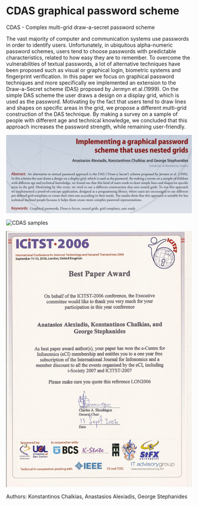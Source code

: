 # CDAS graphical password scheme
CDAS - Complex multi-grid draw-a-secret password scheme

The vast majority of computer and communication systems use passwords in order to identify users. Unfortunately, in ubiquitous alpha-numeric password schemes, users tend to choose passwords with predictable characteristics, related to how easy they are to remember. To overcome the vulnerabilities of textual passwords, a lot of alternative techniques have been proposed such as visual or graphical login, biometric systems and fingerprint verification. In this paper we focus on graphical password techniques and more specifically we implemented an extension to the Draw-a-Secret scheme (DAS) proposed by Jermyn et al.(1999). On the simple DAS scheme the user draws a design on a display grid, which is used as the password. Motivating by the fact that users tend to draw lines and shapes on specific areas in the grid, we propose a different multi-grid construction of the DAS technique. By making a survey on a sample of people with different age and technical knowledge, we concluded that this approach increases the password strength, while remaining user-friendly.

![CDAS Abstract](images/CDAS_abstract.png?raw=true "CDAS abstract")

![CDAS samples](images/samples_passwords.png?raw=true "Sample Passwords")

![CDAS award](images/CDAS_award.jpg?raw=true "Best Paper Award")

Authors: Konstantinos Chalkias, Anastasios Alexiadis, George Stephanides
